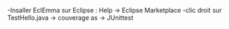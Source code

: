 -Insaller EclEmma sur Eclipse : Help -> Eclipse Marketplace
-clic droit sur TestHello.java -> couverage as -> JUnittest
